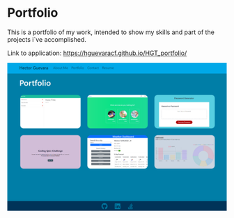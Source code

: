 # Portfolio

This is a portfolio of my work, intended to show my skills and part of the projects i´ve accomplished.

Link to application: https://hguevaracf.github.io/HGT_portfolio/

![link](src/utils/img/portfolio.png)